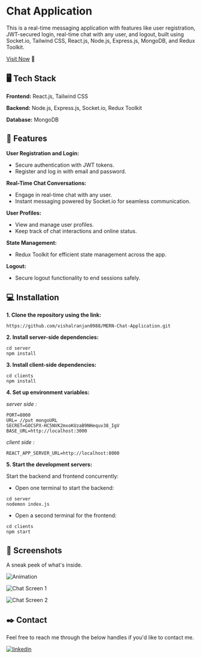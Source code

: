 
# Chat Application

This is a real-time messaging application with features like user registration, JWT-secured login, real-time chat with any user, and logout, built using Socket.io, Tailwind CSS, React.js, Node.js, Express.js, MongoDB, and Redux Toolkit.

[Visit Now](https://bharatchat.netlify.app) 🚀
## 🖥️ Tech Stack 

**Frontend:** React.js, Tailwind CSS

**Backend:** Node.js, Express.js, Socket.io, Redux Toolkit

**Database:** MongoDB


## 🚀 Features

**User Registration and Login:**
- Secure authentication with JWT tokens.
- Register and log in with email and password.

**Real-Time Chat Conversations:**
- Engage in real-time chat with any user.
- Instant messaging powered by Socket.io for seamless communication.

**User Profiles:**
- View and manage user profiles.
- Keep track of chat interactions and online status.

**State Management:**
- Redux Toolkit for efficient state management across the app.

**Logout:** 
- Secure logout functionality to end sessions safely.






## 💻 Installation

**1. Clone the repository using the link:**
```
https://github.com/vishalranjan0988/MERN-Chat-Application.git
```
**2. Install server-side dependencies:**
``` 
cd server
npm install
```
**3. Install client-side dependencies:**
``` 
cd clients
npm install
```
**4. Set up environment variables:**

*server side :*

```
PORT=8000
URL= //put mongoURL
SECRET=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
BASE_URL=http://localhost:3000
```
*client side :*
```
REACT_APP_SERVER_URL=http://localhost:8000
``` 

**5. Start the development servers:**

Start the backend and frontend concurrently:

- Open one terminal to start the backend:
```
cd server
nodemon index.js
```

- Open a second terminal for the frontend:
```
cd clients
npm start
```

## 📱 Screenshots
A sneak peek of what's inside.

![Animation](https://github.com/user-attachments/assets/07735a0e-8df7-4fc9-a1ab-93bde69c0caa)

![Chat Screen 1](https://github.com/user-attachments/assets/3f63a88b-f2d2-48e5-9752-92a6a36f5ad7)

![Chat Screen 2](https://github.com/user-attachments/assets/9d94492c-48b8-42b5-a95e-7ef5d20c5a70)



## ✒️ Contact
Feel free to reach me through the below handles if you'd like to contact me.

[![linkedin](https://img.shields.io/badge/linkedin-0A66C2?style=for-the-badge&logo=linkedin&logoColor=white)](https://www.linkedin.com/in/vishal-ranjan-bharat/)
